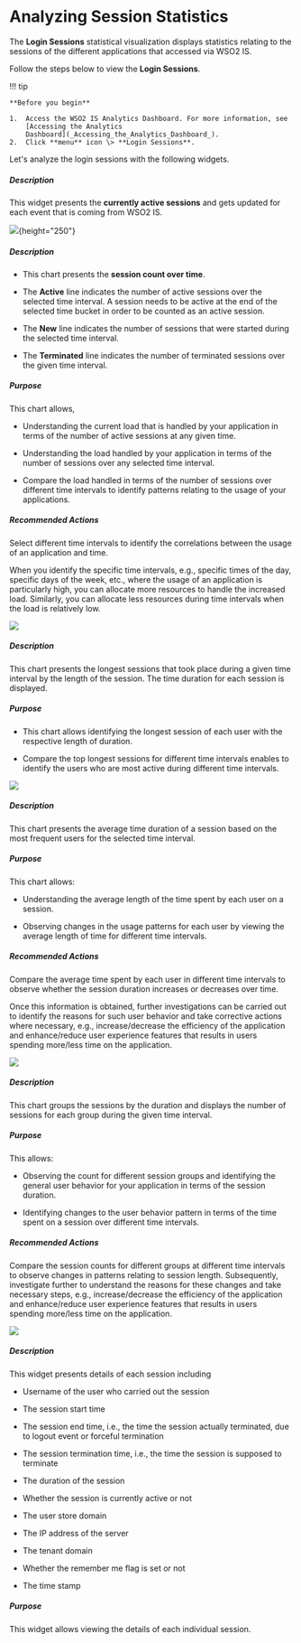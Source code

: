 # Analyzing Session Statistics

The **Login Sessions** statistical visualization displays statistics
relating to the sessions of the different applications that accessed via
WSO2 IS.

Follow the steps below to view the **Login Sessions**.

!!! tip
    
    **Before you begin**
    
    1.  Access the WSO2 IS Analytics Dashboard. For more information, see
        [Accessing the Analytics
        Dashboard](_Accessing_the_Analytics_Dashboard_).
    2.  Click **menu** icon \> **Login Sessions**.
    

Let's analyze the login sessions with the following widgets.

##### **Description**

This widget presents the **currently active sessions** and gets updated
for each event that is coming from WSO2 IS.

![](../../assets/img//103329312/103329313.png){height="250"}

  

  

  

##### Description

-   This chart presents the **session count over time**.
-   The **Active** line indicates the number of active sessions over the
    selected time interval. A session needs to be active at the end of
    the selected time bucket in order to be counted as an active
    session.
-   The **New** line indicates the number of sessions that were started
    during the selected time interval.

-   The **Terminated** line indicates the number of terminated sessions
    over the given time interval.

##### Purpose

This chart allows,

-   Understanding the current load that is handled by your application
    in terms of the number of active sessions at any given time.

-   Understanding the load handled by your application in terms of the
    number of sessions over any selected time interval.

-   Compare the load handled in terms of the number of sessions over
    different time intervals to identify patterns relating to the usage
    of your applications.

##### Recommended Actions

Select different time intervals to identify the correlations between the
usage of an application and time.

When you identify the specific time intervals, e.g., specific times of
the day, specific days of the week, etc., where the usage of an
application is particularly high, you can allocate more resources to
handle the increased load. Similarly, you can allocate less resources
during time intervals when the load is relatively low.

![](../../assets/img//103329312/103329320.png) 

##### Description

This chart presents the longest sessions that took place during a given
time interval by the length of the session. The time duration for each
session is displayed.

##### Purpose

-   This chart allows identifying the longest session of each user with
    the respective length of duration.

-   Compare the top longest sessions for different time intervals
    enables to identify the users who are most active during different
    time intervals.

![](../../assets/img//103329312/103329319.png) 

##### Description

This chart presents the average time duration of a session based on the
most frequent users for the selected time interval.

##### Purpose

This chart allows:

-   Understanding the average length of the time spent by each user on a
    session.

-   Observing changes in the usage patterns for each user by viewing the
    average length of time for different time intervals.

##### Recommended Actions

Compare the average time spent by each user in different time intervals
to observe whether the session duration increases or decreases over
time.

Once this information is obtained, further investigations can be carried
out to identify the reasons for such user behavior and take corrective
actions where necessary, e.g., increase/decrease the efficiency of the
application and enhance/reduce user experience features that results in
users spending more/less time on the application.

![](../../assets/img//103329312/103329318.png) 

##### Description

This chart groups the sessions by the duration and displays the number
of sessions for each group during the given time interval.

##### Purpose

This allows:

-   Observing the count for different session groups and identifying the
    general user behavior for your application in terms of the session
    duration.

-   Identifying changes to the user behavior pattern in terms of the
    time spent on a session over different time intervals.

##### Recommended Actions

Compare the session counts for different groups at different time
intervals to observe changes in patterns relating to session length.
Subsequently, investigate further to understand the reasons for these
changes and take necessary steps, e.g., increase/decrease the efficiency
of the application and enhance/reduce user experience features that
results in users spending more/less time on the application.

![](../../assets/img//103329312/103329317.png) 

##### Description

This widget presents details of each session including

-   Username of the user who carried out the session

-   The session start time

-   The session end time, i.e., the time the session actually
    terminated, due to logout event or forceful termination

-   The session termination time, i.e., the time the session is supposed
    to terminate

-   The duration of the session

-   Whether the session is currently active or not

-   The user store domain

-   The IP address of the server

-   The tenant domain

-   Whether the remember me flag is set or not

-   The time stamp

##### Purpose

This widget allows viewing the details of each individual session.
